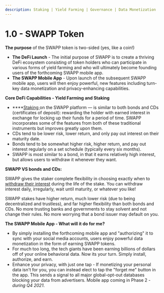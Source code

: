 ```yaml
---
description: Staking | Yield Farming | Governance | Data Monetization
---
```


# 1.0 - SWAPP Token

**The purpose** of the SWAPP token is two-sided (yes, like a coin!)

* **The DeFi Launch** - The initial purpose of SWAPP is to create a thriving DeFi ecosystem consisting of token holders who can participate in various forms of yield farming and who will ultimately become founding users of the forthcoming SWAPP mobile app.
* **The SWAPP Mobile App** - Upon launch of the subsequent SWAPP mobile app, users will then enjoy powerful, new features including turn-key data monetization and privacy-enhancing capabilities.

**Core DeFi Capabilities - Yield Farming and Staking**

* ****[Staking ](../general-properties/circulation-epoch/staking/)on the SWAPP platform — is similar to both bonds and CDs (certificates of deposit): rewarding the holder with earned interest in exchange for locking up their funds for a period of time. SWAPP incorporates some of the features from both of these traditional instruments but improves greatly upon them.
* CDs tend to be lower risk, lower return, and only pay out interest on their maturity date.
* Bonds tend to be somewhat higher risk, higher return, and pay out interest regularly on a set schedule (typically every six months).
* SWAPP is most similar to a bond, in that it earns relatively high interest, but allows users to withdraw it whenever they want.

**SWAPP VS bonds and CDs:**

SWAPP gives the staker complete flexibility in choosing exactly when to [withdraw their interest](broken-reference) during the life of the stake. You can withdraw interest daily, irregularly, wait until maturity, or whatever you like!

SWAPP stakes have higher return, much lower risk (due to being decentralized and trustless), and far higher flexibility than both bonds and CDs. No more trusting banks and governments to stay solvent and not change their rules. No more worrying that a bond issuer may default on you.

**The SWAPP Mobile App - What will it do for me?**

* By simply installing the forthcoming mobile app and "authorizing" it to sync with your social media accounts, users enjoy powerful data monetization in the form of earning SWAPP tokens.
* For much too long, the tech giants have been earning billions of dollars off of your online behavioral data. Now its your turn. Simply install, authorize, and earn.
* Enhance your privacy, with just one tap - If monetizing your personal data isn't for you, you can instead elect to tap the "forget me" button in the app. This sends a signal to all major global-opt-out databases blocking your data from advertisers. Mobile app coming in Phase 2 - _during Q4 2021_.
